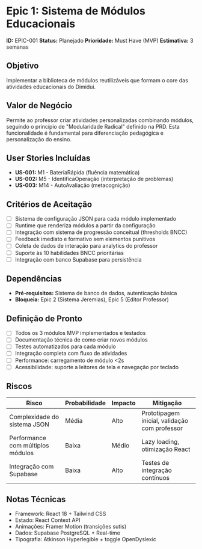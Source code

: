 # Epic 1: Sistema de Módulos Educacionais

**ID:** EPIC-001
**Status:** Planejado
**Prioridade:** Must Have (MVP)
**Estimativa:** 3 semanas

## Objetivo

Implementar a biblioteca de módulos reutilizáveis que formam o core das atividades educacionais do Dimidui.

## Valor de Negócio

Permite ao professor criar atividades personalizadas combinando módulos, seguindo o princípio de "Modularidade Radical" definido na PRD. Esta funcionalidade é fundamental para diferenciação pedagógica e personalização do ensino.

## User Stories Incluídas

- **US-001:** M1 - BateriaRápida (fluência matemática)
- **US-002:** M5 - IdentificaOperação (interpretação de problemas)
- **US-003:** M14 - AutoAvaliação (metacognição)

## Critérios de Aceitação

- [ ] Sistema de configuração JSON para cada módulo implementado
- [ ] Runtime que renderiza módulos a partir da configuração
- [ ] Integração com sistema de progressão conceitual (thresholds BNCC)
- [ ] Feedback imediato e formativo sem elementos punitivos
- [ ] Coleta de dados de interação para analytics do professor
- [ ] Suporte às 10 habilidades BNCC prioritárias
- [ ] Integração com banco Supabase para persistência

## Dependências

- **Pré-requisitos:** Sistema de banco de dados, autenticação básica
- **Bloqueia:** Epic 2 (Sistema Jeremias), Epic 5 (Editor Professor)

## Definição de Pronto

- [ ] Todos os 3 módulos MVP implementados e testados
- [ ] Documentação técnica de como criar novos módulos
- [ ] Testes automatizados para cada módulo
- [ ] Integração completa com fluxo de atividades
- [ ] Performance: carregamento de módulo <2s
- [ ] Acessibilidade: suporte a leitores de tela e navegação por teclado

## Riscos

| Risco | Probabilidade | Impacto | Mitigação |
|-------|---------------|---------|-----------|
| Complexidade do sistema JSON | Média | Alto | Prototipagem inicial, validação com professor |
| Performance com múltiplos módulos | Baixa | Médio | Lazy loading, otimização React |
| Integração com Supabase | Baixa | Alto | Testes de integração contínuos |

## Notas Técnicas

- Framework: React 18 + Tailwind CSS
- Estado: React Context API
- Animações: Framer Motion (transições sutis)
- Dados: Supabase PostgreSQL + Real-time
- Tipografia: Atkinson Hyperlegible + toggle OpenDyslexic